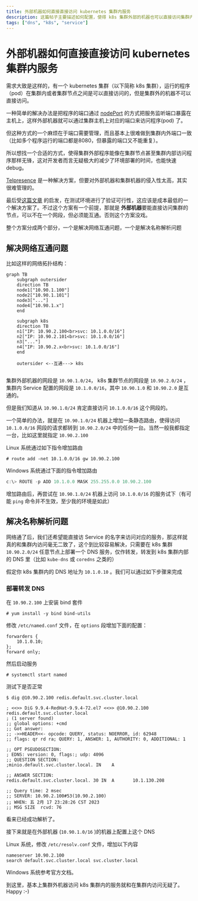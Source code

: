 ```yaml
---
title: 外部机器如何直接直接访问 kubernetes 集群内服务
description: 这篇帖子主要描述如何配置，使得 k8s 集群外部的机器也可以直接访问集群内的服务，包括名称解析
tags: ["dns", "k8s", "service"]
---
```


# 外部机器如何直接直接访问 kubernetes 集群内服务



需求大致是这样的，有一个 kubernetes 集群（以下简称 k8s 集群），运行的程序（pod）在集群内或者集群节点之间是可以直接访问的，但是集群外的机器不可以直接访问。

一种简单的解决办法是把程序的端口通过 [nodePort](https://kubernetes.io/docs/concepts/services-networking/service/#type-nodeport) 的方式把服务监听端口暴露在主机上，这样外部机器就可以通过集群主机上对应的端口来访问程序(pod) 了。

但这种方式的一个麻烦在于端口需要管理，而且基本上很难做到集群内外端口一致（比如多个程序运行的端口都是8080，但暴露的端口又不能重复）。

所以想找一个合适的方式，使得集群外部程序能像在集群节点甚至集群内部访问程序那样无锋，这对开发者而言无疑极大的减少了环境部署的时间，也能快速debug。

[Telpresence](https://www.telepresence.io) 是一种解决方案，但要对外部机器和集群机器的侵入性太高，其实很难管理的。

最后受[这篇文章](https://cloud.tencent.com/developer/article/1671825) 的启发，在测试环境进行了验证可行性，这应该是成本最低的一个解决方案了。不过这个方案有一个前提，那就是 **外部机器**要能直接访问集群的节点，可以不在一个网段，但必须能互通。否则这个方案没戏。

整个方案分成两个部分，一个是解决网络互通问题，一个是解决名称解析问题



## 解决网络互通问题



比如这样的网络拓扑结构：



```mermaid
graph TB
	subgraph outersider
	direction TB
	node1["10.90.1.100"]
	node2["10.90.1.101"]
	node3["..."]
	node4["10.90.1.x"]
	end
	
	subgraph k8s
	direction TB
	n1["IP: 10.90.2.100<br>svc: 10.1.0.0/16"]
	n2["IP: 10.90.2.101<br>svc: 10.1.0.0/16"]
	n3["..."]
	n4["IP: 10.90.2.x<br>svc: 10.1.0.0/16"]
	end
	
	outersider <--互通---> k8s
	
```

集群外部机器的网段是 `10.90.1.0/24`， k8s 集群节点的网段是  `10.90.2.0/24` ，集群内 Service 配置的网段是 `10.1.0.0/16`，其中 `10.90.1.0` 和 `10.90.2.0` 是互通的。

但是我们知道从 `10.90.1.0/24` 肯定直接访问 `10.1.0.0/16` 这个网段的。

一个简单的办法，就是在 `10.90.1.0/24` 机器上增加一条静态路由，使得访问 `10.1.0.0/16` 网段的请求都转到 `10.90.2.0/24` 中的任何一台。当然一般我都指定一台，比如这里就指定 `10.90.2.100`

Linux 系统通过如下指令增加路由

```shell
# route add -net 10.1.0.0/16 gw 10.90.2.100
```

Windows 系统通过下面的指令增加路由

```powershell
c:\> ROUTE -p ADD 10.1.0.0 MASK 255.255.0.0 10.90.2.100
```

增加路由后，再尝试在 `10.90.1.0/24` 机器上访问 `10.1.0.0/16` 的服务试下（有可能 `ping` 命令并不生效，至少我的环境是如此）

## 解决名称解析问题

网络通了后，我们还希望能直接访 Service 的名字来访问对应的服务，那这样就真的和集群内访问毫无二致了，这个到比较容易解决，只需要在 k8s 集群 `10.90.2.0/24` 任意节点上部署一个 DNS 服务，仅作转发，转发到 k8s 集群内部的 DNS 里（比如 `kube-dns` 或 `coredns` 之类的）

假定你 k8s 集群内的 DNS 地址为 `10.1.0.10` 。我们可以通过如下步骤来完成



### 部署转发 DNS

在 `10.90.2.100` 上安装 bind 套件

```shell
# yum install -y bind bind-utils
```

修改 `/etc/named.conf` 文件，在 `options` 段增加下面的配置：

```shell
forwarders {
	10.1.0.10;
};
forward only;
```

然后启动服务

```shell
# systemctl start named
```

测试下是否正常

```shell
$ dig @10.90.2.100 redis.default.svc.cluster.local

; <<>> DiG 9.9.4-RedHat-9.9.4-72.el7 <<>> @10.90.2.100 redis.default.svc.cluster.local
; (1 server found)
;; global options: +cmd
;; Got answer:
;; ->>HEADER<<- opcode: QUERY, status: NOERROR, id: 62948
;; flags: qr rd ra; QUERY: 1, ANSWER: 1, AUTHORITY: 0, ADDITIONAL: 1

;; OPT PSEUDOSECTION:
; EDNS: version: 0, flags:; udp: 4096
;; QUESTION SECTION:
;minio.default.svc.cluster.local. IN    A

;; ANSWER SECTION:
redis.default.svc.cluster.local. 30 IN  A       10.1.130.208

;; Query time: 2 msec
;; SERVER: 10.90.2.100#53(10.90.2.100)
;; WHEN: 五 2月 17 23:28:26 CST 2023
;; MSG SIZE  rcvd: 76
```

看来已经成功解析了。

接下来就是在外部机器 (`10.90.1.0/16` )的机器上配置上这个 DNS

Linux 系统，修改 `/etc/resolv.conf` 文件，增加以下内容

```
nameserver 10.90.2.100
search default.svc.cluster.local svc.cluster.local
```

Windows 系统参考官方文档。

到这里，基本上集群外机器访问 k8s 集群内的服务就和在集群内访问无疑了。Happy :-)

